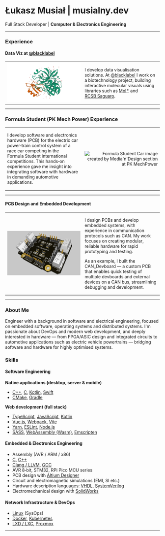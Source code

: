 # Łukasz Musiał | musialny.dev

Full Stack Developer | **Computer & Electronics Engineering**

---

### Experience

#### Data Viz at [@blacklabel](https://github.com/blacklabel) 
<table>
  <tr>
    <td width="50%" style="text-align: right;">
      <img src="1acb.png"
           alt="1ACB Render with Cartoon Shading"
           style="max-width: 100%;">
    </td>
    <td width="50%">
      <p>
        I develop data visualisation solutions. At <a href="https://github.com/blacklabel">@blacklabel</a> I work on a biotechnology project, building interactive molecular visuals using libraries such as <a href="https://molstar.org/">Mol*</a> and <a href="https://github.com/rcsb/rcsb-saguaro">RCSB Saguaro</a>.
      </p>
    </td>
  </tr>
</table>

---

### Formula Student (PK Mech Power) Experience

<table>
  <tr>
    <td width="50%">
      <p>
        I develop software and electronics hardware (PCB) for the electric car power‑train control system of a race car competing in the Formula Student international competitions. This hands‑on experience gave me insight into integrating software with hardware in demanding automotive applications.
      </p>
    </td>
    <td width="50%" style="text-align: right;">
      <img src="Formula%C2%A0Student%20Car%20image%20created%20by%20Media'n'Design%20section%20at%20PK%20MechPower.jpg" alt="Formula Student Car image created by Media'n'Design section at PK MechPower" style="max-width: 100%;">
    </td>
  </tr>
</table>

---

#### PCB Design and Embedded Development
<table>
  <tr>
    <td width="50%" style="text-align: right;">
      <img src="can_devboard_render.png"
           alt="Render of the CAN_Devboard"
           style="max-width: 100%;">
    </td>
    <td width="50%">
      <p>
I design PCBs and develop embedded systems, with experience in communication protocols such as CAN. My work focuses on creating modular, reliable hardware for rapid prototyping and testing.

As an example, I built the CAN_Devboard — a custom PCB that enables quick testing of multiple devboards and external devices on a CAN bus, streamlining debugging and development.
      </p>
    </td>
  </tr>
</table>

---

### About Me

Engineer with a background in software and electrical engineering, focused on embedded software, operating systems and distributed systems. I'm passionate about DevOps and modern web development, and deeply interested in hardware — from FPGA/ASIC design and integrated circuits to automotive applications such as electric vehicle powertrains — bridging software and hardware for highly optimised systems.

### Skills

#### Software Engineering

**Native applications (desktop, server & mobile)**

- [C++](https://isocpp.org), [C](https://en.wikipedia.org/wiki/C_(programming_language)), [Kotlin](https://kotlinlang.org), [Swift](https://swift.org)
- [CMake](https://cmake.org), [Gradle](https://gradle.org)

**Web development (full stack)**

- [TypeScript](https://www.typescriptlang.org), [JavaScript](https://developer.mozilla.org/en-US/docs/Web/JavaScript), [Kotlin](https://kotlinlang.org)
- [Vue.js](https://vuejs.org), [Webpack](https://webpack.js.org), [Vite](https://vitejs.dev)
- [Yarn](https://yarnpkg.com), [ESLint](https://eslint.org), [Node.js](https://nodejs.org)
- [SASS](https://sass-lang.com), [WebAssembly (Wasm)](https://webassembly.org), [Emscripten](https://emscripten.org)

#### Embedded & Electronics Engineering

- Assembly (AVR / ARM / x86)
- [C](https://en.wikipedia.org/wiki/C_(programming_language)), [C++](https://isocpp.org)
- [Clang / LLVM](https://llvm.org), [GCC](https://gcc.gnu.org)
- AVR 8‑bit, STM32, RPi Pico MCU series
- PCB design with [Altium Designer](https://www.altium.com/altium-designer)
- Circuit and electromagnetic simulations (EMI, SI etc.)
- Hardware description languages: [VHDL](https://en.wikipedia.org/wiki/VHDL), [SystemVerilog](https://en.wikipedia.org/wiki/SystemVerilog)
- Electromechanical design with [SolidWorks](https://www.solidworks.com)

#### Network Infrastructure & DevOps

- [Linux](https://www.linux.org) (SysOps)
- [Docker](https://www.docker.com), [Kubernetes](https://kubernetes.io)
- [LXD / LXC](https://linuxcontainers.org), [Proxmox](https://www.proxmox.com)

---
